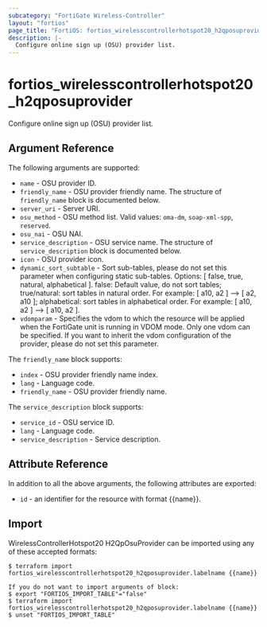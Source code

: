 ```yaml
---
subcategory: "FortiGate Wireless-Controller"
layout: "fortios"
page_title: "FortiOS: fortios_wirelesscontrollerhotspot20_h2qposuprovider"
description: |-
  Configure online sign up (OSU) provider list.
---
```


# fortios_wirelesscontrollerhotspot20_h2qposuprovider
Configure online sign up (OSU) provider list.

## Argument Reference

The following arguments are supported:

* `name` - OSU provider ID.
* `friendly_name` - OSU provider friendly name. The structure of `friendly_name` block is documented below.
* `server_uri` - Server URI.
* `osu_method` - OSU method list. Valid values: `oma-dm`, `soap-xml-spp`, `reserved`.
* `osu_nai` - OSU NAI.
* `service_description` - OSU service name. The structure of `service_description` block is documented below.
* `icon` - OSU provider icon.
* `dynamic_sort_subtable` - Sort sub-tables, please do not set this parameter when configuring static sub-tables. Options: [ false, true, natural, alphabetical ]. false: Default value, do not sort tables; true/natural: sort tables in natural order. For example: [ a10, a2 ] --> [ a2, a10 ]; alphabetical: sort tables in alphabetical order. For example: [ a10, a2 ] --> [ a10, a2 ].
* `vdomparam` - Specifies the vdom to which the resource will be applied when the FortiGate unit is running in VDOM mode. Only one vdom can be specified. If you want to inherit the vdom configuration of the provider, please do not set this parameter.

The `friendly_name` block supports:

* `index` - OSU provider friendly name index.
* `lang` - Language code.
* `friendly_name` - OSU provider friendly name.

The `service_description` block supports:

* `service_id` - OSU service ID.
* `lang` - Language code.
* `service_description` - Service description.


## Attribute Reference

In addition to all the above arguments, the following attributes are exported:
* `id` - an identifier for the resource with format {{name}}.

## Import

WirelessControllerHotspot20 H2QpOsuProvider can be imported using any of these accepted formats:
```
$ terraform import fortios_wirelesscontrollerhotspot20_h2qposuprovider.labelname {{name}}

If you do not want to import arguments of block:
$ export "FORTIOS_IMPORT_TABLE"="false"
$ terraform import fortios_wirelesscontrollerhotspot20_h2qposuprovider.labelname {{name}}
$ unset "FORTIOS_IMPORT_TABLE"
```
